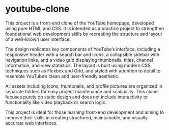 # youtube-clone

This project is a front-end clone of the YouTube homepage, developed using pure HTML and CSS. It is intended as a practice project to strengthen foundational web development skills by recreating the structure and layout of a well-known user interface.

The design replicates key components of YouTube’s interface, including a responsive header with a search bar and icons, a collapsible sidebar with navigation links, and a video grid displaying thumbnails, titles, channel information, and view statistics. The layout is built using modern CSS techniques such as Flexbox and Grid, and styled with attention to detail to resemble YouTube’s clean and user-friendly aesthetic.

All assets including icons, thumbnails, and profile pictures are organized in separate folders for easy project maintenance and scalability. This clone focuses purely on static design and does not include interactivity or functionality like video playback or search logic.

This project is ideal for those learning front-end development and aiming to improve their skills in creating structured, maintainable, and visually accurate web interfaces.

